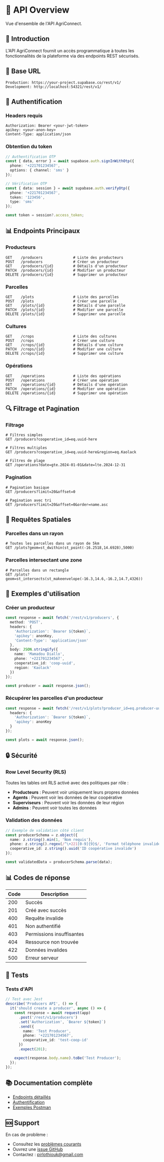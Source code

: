 # 📡 API Overview

Vue d'ensemble de l'API AgriConnect.

## 🎯 Introduction

L'API AgriConnect fournit un accès programmatique à toutes les fonctionnalités de la plateforme via des endpoints REST sécurisés.

## 🔗 Base URL

```
Production: https://your-project.supabase.co/rest/v1/
Development: http://localhost:54321/rest/v1/
```

## 🔐 Authentification

### Headers requis

```http
Authorization: Bearer <your-jwt-token>
apikey: <your-anon-key>
Content-Type: application/json
```

### Obtention du token

```typescript
// Authentification OTP
const { data, error } = await supabase.auth.signInWithOtp({
  phone: '+221701234567',
  options: { channel: 'sms' }
});

// Vérification OTP
const { data: session } = await supabase.auth.verifyOtp({
  phone: '+221701234567',
  token: '123456',
  type: 'sms'
});

const token = session?.access_token;
```

## 📊 Endpoints Principaux

### Producteurs

```http
GET    /producers              # Liste des producteurs
POST   /producers              # Créer un producteur
GET    /producers/{id}         # Détails d'un producteur
PATCH  /producers/{id}         # Modifier un producteur
DELETE /producers/{id}         # Supprimer un producteur
```

### Parcelles

```http
GET    /plots                  # Liste des parcelles
POST   /plots                  # Créer une parcelle
GET    /plots/{id}             # Détails d'une parcelle
PATCH  /plots/{id}             # Modifier une parcelle
DELETE /plots/{id}             # Supprimer une parcelle
```

### Cultures

```http
GET    /crops                  # Liste des cultures
POST   /crops                  # Créer une culture
GET    /crops/{id}             # Détails d'une culture
PATCH  /crops/{id}             # Modifier une culture
DELETE /crops/{id}             # Supprimer une culture
```

### Opérations

```http
GET    /operations             # Liste des opérations
POST   /operations             # Créer une opération
GET    /operations/{id}        # Détails d'une opération
PATCH  /operations/{id}        # Modifier une opération
DELETE /operations/{id}        # Supprimer une opération
```

## 🔍 Filtrage et Pagination

### Filtrage

```http
# Filtres simples
GET /producers?cooperative_id=eq.uuid-here

# Filtres multiples
GET /producers?cooperative_id=eq.uuid-here&region=eq.Kaolack

# Filtres de plage
GET /operations?date=gte.2024-01-01&date=lte.2024-12-31
```

### Pagination

```http
# Pagination basique
GET /producers?limit=20&offset=0

# Pagination avec tri
GET /producers?limit=20&offset=0&order=name.asc
```

## 📍 Requêtes Spatiales

### Parcelles dans un rayon

```http
# Toutes les parcelles dans un rayon de 5km
GET /plots?geom=st_dwithin(st_point(-16.2518,14.6928),5000)
```

### Parcelles intersectant une zone

```http
# Parcelles dans un rectangle
GET /plots?geom=st_intersects(st_makeenvelope(-16.3,14.6,-16.2,14.7,4326))
```

## 📝 Exemples d'utilisation

### Créer un producteur

```typescript
const response = await fetch('/rest/v1/producers', {
  method: 'POST',
  headers: {
    'Authorization': `Bearer ${token}`,
    'apikey': anonKey,
    'Content-Type': 'application/json'
  },
  body: JSON.stringify({
    name: 'Mamadou Diallo',
    phone: '+221701234567',
    cooperative_id: 'coop-uuid',
    region: 'Kaolack'
  })
});

const producer = await response.json();
```

### Récupérer les parcelles d'un producteur

```typescript
const response = await fetch('/rest/v1/plots?producer_id=eq.producer-uuid', {
  headers: {
    'Authorization': `Bearer ${token}`,
    'apikey': anonKey
  }
});

const plots = await response.json();
```

## 🔒 Sécurité

### Row Level Security (RLS)

Toutes les tables ont RLS activé avec des politiques par rôle :

- **Producteurs** : Peuvent voir uniquement leurs propres données
- **Agents** : Peuvent voir les données de leur coopérative
- **Superviseurs** : Peuvent voir les données de leur région
- **Admins** : Peuvent voir toutes les données

### Validation des données

```typescript
// Exemple de validation côté client
const producerSchema = z.object({
  name: z.string().min(1, 'Nom requis'),
  phone: z.string().regex(/^\+221[0-9]{9}$/, 'Format téléphone invalide'),
  cooperative_id: z.string().uuid('ID coopérative invalide')
});

const validatedData = producerSchema.parse(data);
```

## 📊 Codes de réponse

| Code | Description |
|------|-------------|
| 200 | Succès |
| 201 | Créé avec succès |
| 400 | Requête invalide |
| 401 | Non authentifié |
| 403 | Permissions insuffisantes |
| 404 | Ressource non trouvée |
| 422 | Données invalides |
| 500 | Erreur serveur |

## 🧪 Tests

### Tests d'API

```typescript
// Test avec Jest
describe('Producers API', () => {
  it('should create a producer', async () => {
    const response = await request(app)
      .post('/rest/v1/producers')
      .set('Authorization', `Bearer ${token}`)
      .send({
        name: 'Test Producer',
        phone: '+221701234567',
        cooperative_id: 'test-coop-id'
      })
      .expect(201);

    expect(response.body.name).toBe('Test Producer');
  });
});
```

## 📚 Documentation complète

- [Endpoints détaillés](api/overview.md)
- [Authentification](getting-started/supabase-setup.md)
- [Exemples Postman](api/overview.md)

## 🆘 Support

En cas de problème :
- Consultez les [problèmes courants](../troubleshooting/common-issues.md)
- Ouvrez une [issue GitHub](https://github.com/agriconnect/agriconnect/issues)
- Contactez : pirlothiouk@gmail.com
